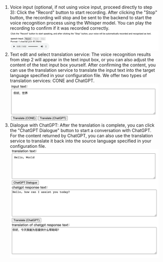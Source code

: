 1. Voice input (optional, if not using voice input, proceed directly to step 3): Click the "Record" button to start recording. After clicking the "Stop" button, the recording will stop and be sent to the backend to start the voice recognition process using the Whisper model. You can play the recording to confirm if it was recorded correctly.
![case1](../image/case1_2.png "case1")
2. Text edit and select translation service: The voice recognition results from step 2 will appear in the text input box, or you can also adjust the content of the text input box yourself. After confirming the content, you can use the translation service to translate the input text into the target language specified in your configuration file. We offer two types of translation services: CONE and ChatGPT.
![case1](../image/case1_3.png "case1")
3. Dialogue with ChatGPT: After the translation is complete, you can click the "ChatGPT Dialogue" button to start a conversation with ChatGPT. For the content returned by ChatGPT, you can also use the translation service to translate it back into the source language specified in your configuration file.
![case1](../image/case1_5.png "case1")
